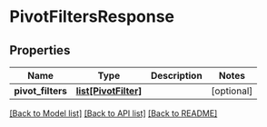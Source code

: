 # PivotFiltersResponse

## Properties
Name | Type | Description | Notes
------------ | ------------- | ------------- | -------------
**pivot_filters** | [**list[PivotFilter]**](PivotFilter.md) |  | [optional] 

[[Back to Model list]](../README.md#documentation-for-models) [[Back to API list]](../README.md#documentation-for-api-endpoints) [[Back to README]](../README.md)


